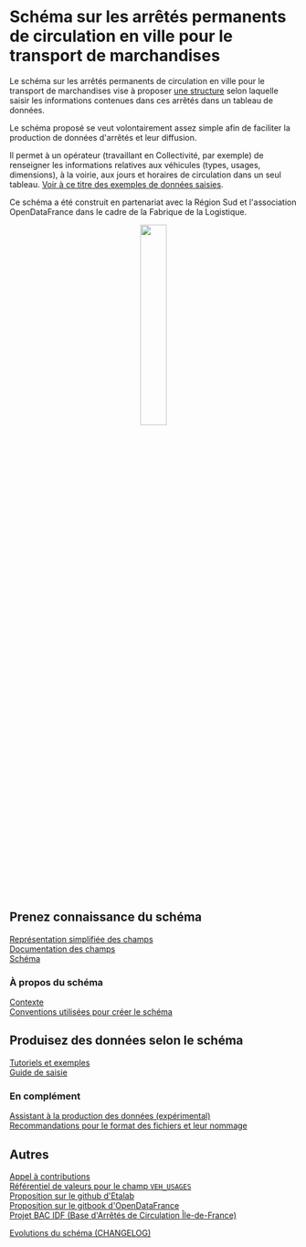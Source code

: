 # Schéma sur les arrêtés permanents de circulation en ville pour le transport de marchandises

Le schéma sur les arrêtés permanents de circulation en ville pour le transport de marchandises vise à proposer [une structure](https://github.com/CEREMA/schema-arrete-circulation-marchandises/blob/master/documentation/schema-page.md) selon laquelle saisir les informations contenues dans ces arrêtés dans un tableau de données.

Le schéma proposé se veut volontairement assez simple afin de faciliter la production de données d'arrêtés et leur diffusion.

Il permet à un opérateur (travaillant en Collectivité, par exemple) de renseigner les informations relatives aux véhicules (types, usages, dimensions), à la voirie, aux jours et horaires de circulation dans un seul tableau. [Voir à ce titre des exemples de données saisies](https://github.com/CEREMA/schema-arrete-circulation-marchandises/blob/master/EXEMPLES.md).

Ce schéma a été construit en partenariat avec la Région Sud et l'association OpenDataFrance dans le cadre de la Fabrique de la Logistique.
<br>
<p align=center>
<img src=https://gblobscdn.gitbook.com/spaces%2F-M8umwbbnQtktzDT0-5_%2Favatar-rectangle-1591200295956.png?alt=media width='30%'>
</p>

## Prenez connaissance du schéma
[Représentation simplifiée des champs](https://github.com/CEREMA/schema-arrete-circulation-marchandises/blob/master/mindmaps/arrete-permanent-circulation.png)  
[Documentation des champs](https://github.com/CEREMA/schema-arrete-circulation-marchandises/blob/master/documentation/schema-page.md)  
[Schéma](https://github.com/CEREMA/schema-arrete-circulation-marchandises/blob/master/schema.json)  

### À propos du schéma
[Contexte](https://github.com/CEREMA/schema-arrete-circulation-marchandises/blob/master/CONTEXTE.md)  
[Conventions utilisées pour créer le schéma](https://github.com/CEREMA/schema-arrete-circulation-marchandises/blob/master/A-PROPOS.md)  

## Produisez des données selon le schéma
[Tutoriels et exemples](https://github.com/CEREMA/schema-arrete-circulation-marchandises/blob/master/EXEMPLES.md)  
[Guide de saisie](https://github.com/CEREMA/schema-arrete-circulation-marchandises/blob/master/GUIDE.md)  
### En complément
[Assistant à la production des données (expérimental)](https://cerema-med.shinyapps.io/groom-groom/)  
[Recommandations pour le format des fichiers et leur nommage](https://github.com/CEREMA/schema-arrete-circulation-marchandises/blob/master/FORMAT.md)  

## Autres
[Appel à contributions](https://forms.gle/vUALzEDQqRsY2NgG9)  
[Référentiel de valeurs pour le champ `VEH_USAGES`](https://github.com/CEREMA/schema-arrete-circulation-marchandises/blob/master/referentiels/VEH_USAGES.csv)  
[Proposition sur le github d'Etalab](https://github.com/etalab/schema.data.gouv.fr/issues/157)  
[Proposition sur le gitbook d'OpenDataFrance](https://opendatafrance.gitbook.io/fablog/territoires/chantiers/partage-des-donnees/standardisation/arretes-de-circulation)  
[Projet BAC IDF (Base d'Arrêtés de Circulation Île-de-France)](https://bac-idf.fr/) 

 
[Evolutions du schéma (CHANGELOG)](https://github.com/CEREMA/schema-arrete-circulation-marchandises/blob/master/CHANGELOG.md)
